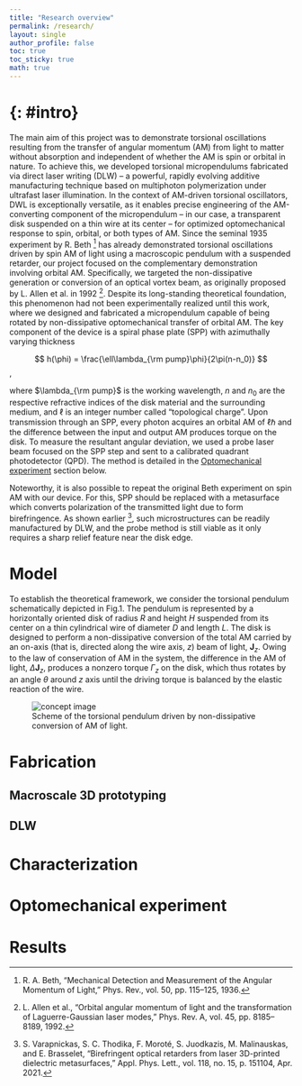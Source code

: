 ```yaml
---
title: "Research overview"
permalink: /research/
layout: single
author_profile: false
toc: true
toc_sticky: true
math: true
---
```


# <span style="display:none">Introduction</span>{: #intro}
The main aim of this project was to demonstrate torsional oscillations resulting from the transfer of angular momentum (AM) from light to matter without absorption and independent of whether the AM is spin or orbital in nature. To achieve this, we developed torsional micropendulums fabricated via direct laser writing (DLW) – a powerful, rapidly evolving additive manufacturing technique based on multiphoton polymerization under ultrafast laser illumination. In the context of AM-driven torsional oscillators, DWL is exceptionally versatile, as it enables precise engineering of the AM-converting component of the micropendulum – in our case, a transparent disk suspended on a thin wire at its center – for optimized optomechanical response to spin, orbital, or both types of AM. Since the seminal 1935 experiment by R. Beth [^beth1936] has already demonstrated torsional oscillations driven by spin AM of light using a macroscopic pendulum with a suspended retarder, our project focused on the complementary demonstration involving orbital AM. Specifically, we targeted the non-dissipative generation or conversion of an optical vortex beam, as originally proposed by L. Allen et al. in 1992 [^allen1992]. Despite its long-standing theoretical foundation, this phenomenon had not been experimentally realized until this work, where we designed and fabricated a micropendulum capable of being rotated by non-dissipative optomechanical transfer of orbital AM. The key component of the device is a spiral phase plate (SPP) with azimuthally varying thickness

$$
h(\phi) = \frac{\ell\lambda_{\rm pump}\phi}{2\pi(n-n_0)}
$$,

where $\lambda_{\rm pump}$ is the working wavelength, $n$ and $n_0$ are the respective refractive indices of the disk material and the surrounding medium, and $\ell$ is an integer number called “topological charge”. Upon transmission through an SPP, every photon acquires an orbital AM of $\ell\hbar$ and the difference between the input and output AM produces torque on the disk. To measure the resultant angular deviation, we used a probe laser beam focused on the SPP step and sent to a calibrated quadrant photodetector (QPD). The method is detailed in the [Optomechanical experiment](#optomechanical-experiment) section below.

Noteworthy, it is also possible to repeat the original Beth experiment on spin AM with our device. For this, SPP should be replaced with a metasurface which converts polarization of the transmitted light due to form birefringence. As shown earlier [^varapnickas2021], such microstructures can be readily manufactured by DLW, and the probe method is still viable as it only requires a sharp relief feature near the disk edge. 


# Model
To establish the theoretical framework, we consider the torsional pendulum schematically depicted in Fig.1. The pendulum is represented by a horizontally oriented disk of radius $R$ and height $H$ suspended from its center on a thin cylindrical wire of diameter $D$ and length $L$. The disk is designed to perform a non-dissipative conversion of the total AM carried by an on-axis (that is, directed along the wire axis, $z$) beam of light, ${\mathbf{J}}_z$. Owing to the law of conservation of AM in the system, the difference in the AM of light,  $\Delta {\mathbf{J}}_z$, produces a nonzero torque $\Gamma_z$ on the disk, which thus rotates by an angle $\theta$ around $z$ axis until the driving torque is balanced by the elastic reaction of the wire.



<figure>
  <img src="{{ 'assets/images/pend_bamboo.jpg' | relative_url }}" alt="concept image" />
  <figcaption>Scheme of the torsional pendulum driven by non-dissipative conversion of AM of light.</figcaption>
</figure>



# Fabrication
## Macroscale 3D prototyping
## DLW
# Characterization
# Optomechanical experiment
# Results


[^beth1936]: R. A. Beth, “Mechanical Detection and Measurement of the Angular Momentum of Light,” Phys. Rev., vol. 50, pp. 115–125, 1936.
[^allen1992]: L. Allen et al., “Orbital angular momentum of light and the transformation of Laguerre-Gaussian laser modes,” Phys. Rev. A, vol. 45, pp. 8185–8189, 1992.
[^varapnickas2021]: S. Varapnickas, S. C. Thodika, F. Moroté, S. Juodkazis, M. Malinauskas, and E. Brasselet, “Birefringent optical retarders from laser 3D-printed dielectric metasurfaces,” Appl. Phys. Lett., vol. 118, no. 15, p. 151104, Apr. 2021.
[^sanchez-padilla2020]: B. Sanchez-Padilla and E. Brasselet, “Torsional Mechanical Oscillator Driven by the Orbital Angular Momentum of Sound,” Phys. Rev. Appl., vol. 13, no. 6, p. 064069, Jun. 2020
[^brasselet2010]: E. Brasselet, M. Malinauskas, A. Žukauskas, and S. Juodkazis, “Photopolymerized microscopic vortex beam generators: Precise delivery of optical orbital angular momentum,” Appl. Phys. Lett., vol. 97, no. 21, p. 211108, Nov. 2010
[^varapnickas2020]: S. Varapnickas, A. Žukauskas, E. Brasselet, S. Juodkazis, and M. Malinauskas, “3D microoptics via ultrafast laser writing: Miniaturization, integration, and multifunctionalities,” in Three-Dimensional Microfabrication Using Two-Photon Polymerization, I. Sakellari, Ed., Amsterdam, Netherlands: Elsevier, 2020, pp. 445–474

